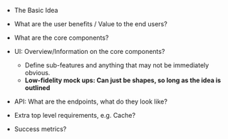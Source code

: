 - The Basic Idea
- What are the user benefits /  Value to the end users?
- What are the core components?
- UI: Overview/Information on the core components?
    - Define sub-features and anything that may not be immediately obvious.
    - **Low-fidelity mock ups: Can just be shapes, so long as the idea is outlined**
- API: What are the endpoints, what do they look like?
- Extra top level requirements, e.g. Cache?

- Success metrics?
